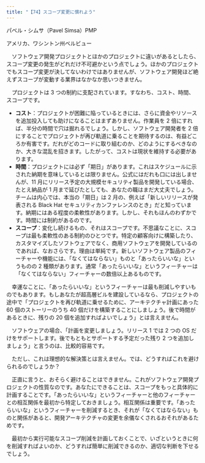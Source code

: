 ```yaml
---
title: "【74】スコープ変更に慣れよう"
---
```



パベル・シムサ（Pavel Simsa）PMP



アメリカ、ワシントン州ベルビュー


　ソフトウェア開発プロジェクトとほかのプロジェクトに違いがあるとしたら、スコープ変更の発生がどれだけ不可避かという点でしょう。ほかのプロジェクトでもスコープ変更が決してないわけではありませんが、ソフトウェア開発ほど絶えずスコープが変動する業界はなかなか思いつきません。

　プロジェクトは 3 つの制約に支配されています。すなわち、コスト、時間、スコープです。

  - **コスト**：プロジェクトが困難に陥っているときには、さらに資金やリソースを追加投入しても助けになることはまずありません。作業員を 2 倍にすれば、半分の時間で穴は掘れるでしょう。しかし、ソフトウェア開発者を 2 倍にすることでプロジェクトが再び軌道に乗ることを期待するのは、有益どころか有害です。だれがどのコードに取り組むのか、どのようにするべきなのか、大きな混乱を招きます。したがって、コストは現状を維持する必要があります。
  - **時間**：プロジェクトには必ず「期日」があります。これはスケジュールに示された納期を意味しているとは限りません。公式にはだれも口には出しませんが、11 月にリリース予定の大規模セキュリティ製品を開発している場合、たとえ納品が 1 月まで延びたとしても、あなたの職はまだ大丈夫でしょう。チームは内心では、本当の「期日」は 2 月の、例えば「新しいリリースが発表される Black Hat セキュリティカンファレンスのとき」だと知っています。納期にはある程度の柔軟性があります。しかし、それもほんのわずかです。時間には制約があるのです。
  - **スコープ**：変化し続けるもの、それはスコープです。不思議なことに、スコープは最も柔軟性のある制約のひとつです。特定の顧客向けに構築したり、カスタマイズしたソフトウェアでなく、商用ソフトウェアを開発しているのであれば、なおさらです。理由は単純です。新しいソフトウェア製品のフィーチャーや機能には、「なくてはならない」ものと「あったらいいな」というものの 2 種類があります。通常「あったらいいな」というフィーチャーは「なくてはならない」フィーチャーの数倍以上あるものです。

　幸運なことに、「あったらいいな」というフィーチャーは最も削減しやすいものでもあります。もしあなたが超高層ビルを建設しているなら、プロジェクトの途中で「プロジェクトを再び軌道に乗せるために、アーキテクチャ計画にあった 60 個のストーリーのうち 40 個だけを構築することにしましょう。後で時間があるときに、残りの 20 個を追加すればよいでしょう」とは言えません。

　ソフトウェアの場合、「計画を変更しましょう。リリース 1 では 2 つの OS だけをサポートします。後でもともとサポートする予定だった残り 2 つを追加しましょう」と言うのは、比較的容易です。

　ただし、これは理想的な解決策とは言えません。では、どうすればこれを避けられるのでしょうか？

　正直に言うと、おそらく避けることはできません。これがソフトウェア開発プロジェクトの性質なのです。あなたにできることは、スコープをもっと具体的に計画することです。「あったらいいな」というフィーチャーと他のフィーチャーとの相互関係を最初から特定しておきましょう。相互関係は重要です。「あったらいいな」というフィーチャーを削減するとき、それが「なくてはならない」ものと関係があると、開発アーキテクチャの変更を余儀なくされるおそれがあるためです。

　最初から実行可能なスコープ削減を計画しておくことで、いざというときに何を削減すればよいのか、どうすれば簡単に削減できるのか、適切な判断を下せるでしょう。

